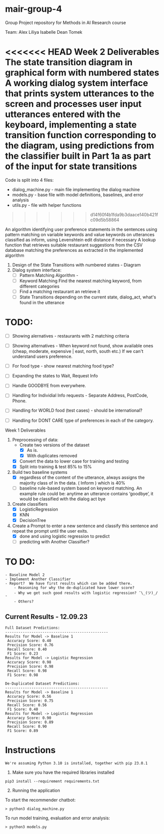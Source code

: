 # mair-group-4
Group Project repository for Methods in AI Research course

Team:
Alex
Liliya
Isabelle
Dean
Tomek 


<<<<<<< HEAD
Week 2 Deliverables
The state transition diagram in graphical form with numbered states
A working dialog system interface that prints system utterances to the screen and processes user input utterances entered with the keyboard, implementing a state transition function corresponding to the diagram, using predictions from the classifier built in Part 1a as part of the input for state transitions
=======
Code is split into 4 files:
- dialog_machine.py     - main file implementing the dialog machine
- models.py             - base file with model definitions, baselines, and error analysis
- utils.py              - file with helper functions


>>>>>>> d14f60f4b1fda9b3daace140b421fc09d5b58864

An algorithm identifying user preference statements in the sentences using pattern matching on variable keywords and value keywords on utterances classified as inform, using Levenshtein edit distance if necessary
A lookup function that retrieves suitable restaurant suggestions from the CSV database matching the preferences as extracted in the implemented algorithm


1. Design of the State Transitions with numbered states - Diagram 
2. Dialog system interface:
    - [ ] Pattern Matching Algorithm - 
    - [ ] Keyword Matching 
        Find the nearest matching keyword, from different categories
    - [ ] Find a matching restaurant an retrieve it
    - [ ] State Transitions depending on the current state, dialog_act, what's found in the utterance

# TODO: 
- [ ] Showing alernatives - restaurants with 2 matching criteria
- [ ] Showing alternatives - When keyword not found, show available ones (cheap, moderate, expensive | east, north, south etc.)
    If we can't understand users preference. 
- [ ] For food type - show nearest matching food type? 
- [ ] Expanding the states to Wait, Request Info
- [ ] Handle GOODBYE from everywhere.
- [ ] Handling for Individial Info requests - Separate Address, PostCode, Phone. 
- [ ] Handling for WORLD food (test cases) - should be international? 
- [ ] Handling for DONT CARE type of preferences in each of the category. 



Week 1 Deliverables

1. Preprocessing of data:
    - Create two versions of the dataset
        - [x] As is.
        - [x] With duplicates removed
    - [x] Convert the data to lower case for training and testing
    - [x] Split into training & test 85% to 15%
2. Build two baseline systems
    - [x] regardless of the content of the utterance, always assigns the majority class of in the data. ( Inform ) which is 40% 
    - [ ] baseline rule-based system based on keyword matching. An example rule could be: anytime an utterance contains ‘goodbye’, it would be classified with the dialog act bye
3. Create classifiers 
    - [x] LogisticRegression
    - [x] KNN
    - [x] DecisionTree
4. Create a Prompt to enter a new sentence and classify this sentence and repeat the prompt until the user exits.
    - [x] done and using logistic regression to predict
    - [ ] predicting with Another Classifier?
    
# TO DO:

    - Baseline Model 2
    - Implement Another Classifier
    - Report?  We have first results which can be added there. 
        - Reasoning for why the de-duplicated have lower score? 
        - Why we get such good results with logistic regression? ¯\_(ツ)_/¯ 
        - Others? 
## Current Results - 12.09.23
```
Full Dataset Predictions: 
-----------------------------------------------
Results for Model -> Baseline 1
 Accuracy Score: 0.40
 Precision Score: 0.76
 Recall Score: 0.40
 F1 Score: 0.23
Results for Model -> Logistic Regression
 Accuracy Score: 0.98
 Precision Score: 0.98
 Recall Score: 0.98
 F1 Score: 0.98

De-Duplicated Dataset Predictions: 
-----------------------------------------------
Results for Model -> Baseline 1
 Accuracy Score: 0.56
 Precision Score: 0.75
 Recall Score: 0.56
 F1 Score: 0.40
Results for Model -> Logistic Regression
 Accuracy Score: 0.90
 Precision Score: 0.89
 Recall Score: 0.90
 F1 Score: 0.89
```
# Instructions 
```
We're assuming Python 3.10 is installed, together with pip 23.0.1
```
1. Make sure you have the required libraries installed
```
pip3 install --requirement requirements.txt
```

2. Running the application

To start the recommender chatbot:
```
> python3 dialog_machine.py
```

To run model training, evaluation and error analysis:
```
> python3 models.py
```
